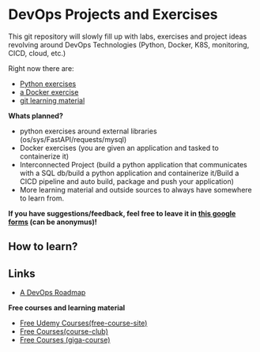 # DevOps Projects and Exercises

This git repository will slowly fill up with labs, exercises and project ideas revolving around DevOps Technologies (Python, Docker, K8S, monitoring, CICD, cloud, etc.)

Right now there are:
- [Python exercises](https://github.com/arieluchka/DevOps-Projects-and-Exercises/tree/main/Topics/02-Python/Exercises)
- [a Docker exercise](https://github.com/arieluchka/DevOps-Projects-and-Exercises/tree/main/Topics/08-Docker/Exercises)
- [git learning material](https://github.com/arieluchka/DevOps-Projects-and-Exercises/tree/main/Topics/01-Git)

**Whats planned?**
- python exercises around external libraries (os/sys/FastAPI/requests/mysql)
- Docker exercises (you are given an application and tasked to containerize it)
- Interconnected Project (build a python application that communicates with a SQL db/build a python application and containerize it/Build a CICD pipeline and auto build, package and push your application)
- More learning material and outside sources to always have somewhere to learn from. 



**If you have suggestions/feedback, feel free to leave it in [this google forms](https://docs.google.com/forms/d/e/1FAIpQLSeIoyepVabG6hK64ybaCviuT7oifhd7hggANvCxRP20MxartA/viewform) (can be anonymus)!**

## How to learn?




## Links

- [A DevOps Roadmap](https://roadmap.sh/devops)
  
**Free courses and learning material**
- [Free Udemy Courses(free-course-site)](https://freecoursesite.com/)
- [Free Courses(course-club)](https://courseclub.me/?1)
- [Free Courses (giga-course)](https://gigacourse.com/?1)